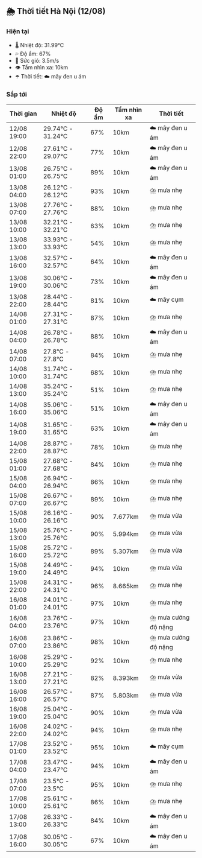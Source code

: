 ## 🌦️ Thời tiết Hà Nội (12/08)

### Hiện tại

- 🌡️ Nhiệt độ: 31.99℃
- 💦 Độ ẩm: 67%
- 💨 Sức gió: 3.5m/s
- 👁️ Tầm nhìn xa: 10km
- ☂️ Thời tiết: ☁️ mây đen u ám

### Sắp tới

| Thời gian | Nhiệt độ | Độ ẩm | Tầm nhìn xa | Thời tiết |
| --- | --- | --- | --- | --- |
| 12/08 19:00 | 29.74℃ - 31.24℃ | 67% | 10km | ☁️ mây đen u ám |
| 12/08 22:00 | 27.61℃ - 29.07℃ | 77% | 10km | ☁️ mây đen u ám |
| 13/08 01:00 | 26.75℃ - 26.75℃ | 89% | 10km | ☁️ mây đen u ám |
| 13/08 04:00 | 26.12℃ - 26.12℃ | 93% | 10km | ⛈️ mưa nhẹ |
| 13/08 07:00 | 27.76℃ - 27.76℃ | 88% | 10km | ⛈️ mưa nhẹ |
| 13/08 10:00 | 32.21℃ - 32.21℃ | 63% | 10km | ⛈️ mưa nhẹ |
| 13/08 13:00 | 33.93℃ - 33.93℃ | 54% | 10km | ⛈️ mưa nhẹ |
| 13/08 16:00 | 32.57℃ - 32.57℃ | 64% | 10km | ☁️ mây đen u ám |
| 13/08 19:00 | 30.06℃ - 30.06℃ | 73% | 10km | ☁️ mây đen u ám |
| 13/08 22:00 | 28.44℃ - 28.44℃ | 81% | 10km | ☁️ mây cụm |
| 14/08 01:00 | 27.31℃ - 27.31℃ | 87% | 10km | ⛈️ mưa nhẹ |
| 14/08 04:00 | 26.78℃ - 26.78℃ | 88% | 10km | ☁️ mây đen u ám |
| 14/08 07:00 | 27.8℃ - 27.8℃ | 84% | 10km | ⛈️ mưa nhẹ |
| 14/08 10:00 | 31.74℃ - 31.74℃ | 68% | 10km | ⛈️ mưa nhẹ |
| 14/08 13:00 | 35.24℃ - 35.24℃ | 51% | 10km | ⛈️ mưa nhẹ |
| 14/08 16:00 | 35.06℃ - 35.06℃ | 51% | 10km | ☁️ mây đen u ám |
| 14/08 19:00 | 31.65℃ - 31.65℃ | 63% | 10km | ☁️ mây đen u ám |
| 14/08 22:00 | 28.87℃ - 28.87℃ | 78% | 10km | ⛈️ mưa nhẹ |
| 15/08 01:00 | 27.68℃ - 27.68℃ | 84% | 10km | ⛈️ mưa nhẹ |
| 15/08 04:00 | 26.94℃ - 26.94℃ | 86% | 10km | ⛈️ mưa nhẹ |
| 15/08 07:00 | 26.67℃ - 26.67℃ | 89% | 10km | ⛈️ mưa nhẹ |
| 15/08 10:00 | 26.16℃ - 26.16℃ | 90% | 7.677km | ⛈️ mưa vừa |
| 15/08 13:00 | 25.76℃ - 25.76℃ | 90% | 5.994km | ⛈️ mưa vừa |
| 15/08 16:00 | 25.72℃ - 25.72℃ | 89% | 5.307km | ⛈️ mưa vừa |
| 15/08 19:00 | 24.49℃ - 24.49℃ | 94% | 10km | ⛈️ mưa vừa |
| 15/08 22:00 | 24.31℃ - 24.31℃ | 96% | 8.665km | ⛈️ mưa nhẹ |
| 16/08 01:00 | 24.01℃ - 24.01℃ | 97% | 10km | ⛈️ mưa nhẹ |
| 16/08 04:00 | 23.76℃ - 23.76℃ | 97% | 10km | ⛈️ mưa cường độ nặng |
| 16/08 07:00 | 23.86℃ - 23.86℃ | 98% | 10km | ⛈️ mưa cường độ nặng |
| 16/08 10:00 | 25.29℃ - 25.29℃ | 92% | 10km | ⛈️ mưa nhẹ |
| 16/08 13:00 | 27.21℃ - 27.21℃ | 82% | 8.393km | ⛈️ mưa vừa |
| 16/08 16:00 | 26.57℃ - 26.57℃ | 87% | 5.803km | ⛈️ mưa vừa |
| 16/08 19:00 | 25.04℃ - 25.04℃ | 90% | 10km | ⛈️ mưa vừa |
| 16/08 22:00 | 24.02℃ - 24.02℃ | 94% | 10km | ⛈️ mưa nhẹ |
| 17/08 01:00 | 23.52℃ - 23.52℃ | 95% | 10km | ☁️ mây cụm |
| 17/08 04:00 | 23.47℃ - 23.47℃ | 94% | 10km | ☁️ mây đen u ám |
| 17/08 07:00 | 23.5℃ - 23.5℃ | 95% | 10km | ⛈️ mưa nhẹ |
| 17/08 10:00 | 25.61℃ - 25.61℃ | 86% | 10km | ⛈️ mưa nhẹ |
| 17/08 13:00 | 26.33℃ - 26.33℃ | 84% | 10km | ☁️ mây đen u ám |
| 17/08 16:00 | 30.05℃ - 30.05℃ | 67% | 10km | ☁️ mây đen u ám |
